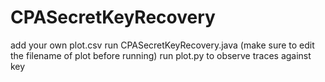 # CPASecretKeyRecovery
add your own plot.csv 
run CPASecretKeyRecovery.java (make sure to edit the filename of plot before running)
run plot.py to observe traces against key
